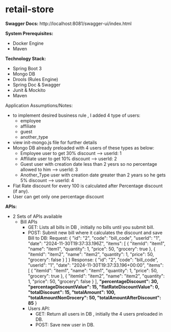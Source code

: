 # retail-store
**Swagger Docs:**
http://localhost:8081/swagger-ui/index.html

**System Prerequisites:**
- Docker Engine
- Maven

**Technology Stack:**
- Spring Boot 3
- Mongo DB
- Drools (Rules Engine)
- Spring Doc & Swagger
- Junit & Mockito
- Maven

Application Assumptions/Notes:
- to implement desired business rule , I added 4 type of users:
  - employee
  - affiliate
  - guest
  - another_type
- view init-mongo.js file for further details
- Mongo DB already preloaded with 4 users of these types as below:
  - Employee user to get 30% discount --> userId: 1
  - Affiliate user to get 10% discount --> userId: 2
  - Guest user with creation date less than 2 yesrs so no percentage allowed to him --> userId: 3
  - Another_Type user with creation date greater than 2 years so he gets 5% discount --> userId: 4
- Flat Rate discount for every 100 is calculated after Percentage discount (if any).
- User can get only one percentage discount


**APIs:**
- 2 Sets of APIs available
  - Bill APIs
    - GET: Lists all bills in DB , initially no bills until you submit bill.
    - POST: Submit new bill where it calculates the discount and save Bill to DB:
    Request:
      {
      "id": "2",
      "code": "bill_code",
      "userId": "1",
      "date": "2024-11-30T19:37:33.196Z",
      "items": [
      {
      "itemId": "item1",
      "name": "item1",
      "quantity": 1,
      "price": 50,
      "grocery": true
      },
      {
      "itemId": "item2",
      "name": "item2",
      "quantity": 1,
      "price": 50,
      "grocery": false
      }
      ]
      } 
    Response:
      {
      "id": "2",
      "code": "bill_code",
      "userId": "1",
      "date": "2024-11-30T19:37:33.196+00:00",
      "items": [
      {
      "itemId": "item1",
      "name": "item1",
      "quantity": 1,
      "price": 50,
      "grocery": true
      },
      {
      "itemId": "item2",
      "name": "item2",
      "quantity": 1,
      "price": 50,
      "grocery": false
      }
      ],
      **"percentageDiscount": 30,
      "percentageDiscountValue": 15,
      "flatRateDiscountValue": 0,
      "totalDiscount": 15,
      "totalAmount": 100,
      "totalAmountNonGrocery": 50,
      "totalAmountAfterDiscount": 85**
      }
    - Users API:
      - GET: Return all users in DB , initially the 4 users preloaded in DB.
      - POST: Save new user in DB.